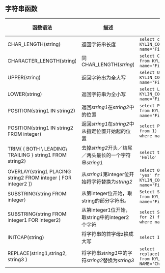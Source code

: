 ## 字符串函数

| 函数语法                                     | 描述                                     | 示例                                       | 返回值               |
| ---------------------------------------- | -------------------------------------- | ---------------------------------------- | ----------------- |
| CHAR_LENGTH(string)                      | 返回字符串长度                                | ```select char_length(name) from KYLIN_COUNTRY where name='Fiji'``` | ```4```           |
| CHARACTER_LENGTH(string)                 | 同CHAR_LENGTH(*string*)                 | ```select CHARACTER_LENGTH(name) from KYLIN_COUNTRY where name='Fiji'``` | ```4```           |
| UPPER(string)                            | 返回字符串为全大写                              | ```select UPPER(name) from KYLIN_COUNTRY where name='Fiji'``` | ```FIJI```        |
| LOWER(string)                            | 返回字符串为全小写                              | ```select LOWER(name) from KYLIN_COUNTRY where name='Fiji'``` | ```fiji```        |
| POSITION(string1 IN string2)             | 返回*string1*在*string2*中的位置              | ```select POSITION('ji' in name)  from KYLIN_COUNTRY where name='Fiji'``` | ```3```           |
| POSITION(string1 IN string2 FROM integer) | 返回*string1*在*string2*中从指定位置开始起的位置      | ```select POSITION('ji' in name from 1)  from KYLIN_COUNTRY where name='Fiji'``` | ```3```           |
| TRIM( { BOTH \ LEADING\  TRAILING } string1 FROM string2) | 去掉*string2*开头／结尾／两头最长的一个字符串*string1*   | ```select trim( BOTH 'H' from 'Hello' )``` | ``` ello```       |
| OVERLAY(string1 PLACING string2 FROM integer [ FOR integer2 ]) | 从*string1*第integer位开始将字符替换为*string2*   | ```select OVERLAY (name PLACING 'yes' from 2 for 2) from KYLIN_COUNTRY where name='Fiji'``` | ```Fyesi```       |
| SUBSTRING(string FROM integer)           | 从第integer位开始，取string的部分字符串。            | ```Select SUBSTRING(name from 3) from KYLIN_COUNTRY where name='Fiji'``` | ```ji```          |
| SUBSTRING(string FROM integer1 FOR integer2) | 从第integer1位开始，取string中的integer2 个字符    | ```select SUBSTRING(name from 3 for 2) from KYLIN_COUNTRY where name='Fiji'``` | ``` ji```         |
| INITCAP(string)                          | 将字符串的首字母z换成大写                          | ```select INITCAP('hello world')```      | ```Hello World``` |
| REPLACE(string1,string2, string3 )       | 将字符串*string1*中的字符*string2*替换为*string3* | ```select replace(NAME,'China','Hello') from KYLIN_COUNTRY where NAME='China'``` | ```Hello```       |

###  
